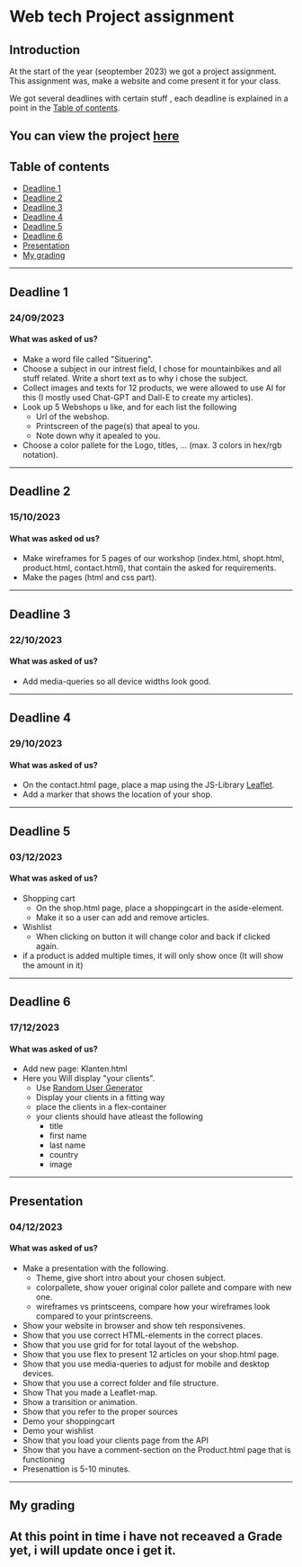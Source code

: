 # **Web tech Project assignment**
## Introduction
At the start of the year (seoptember 2023) we got a project assignment.  This assignment was, make a website and come present it for your class.

We got several deadlines with certain stuff , each deadline is explained in a point in the [Table of contents](#table-of-contents).

You can view the project [here](https://jarneke.github.io/Web_tech-project_assignment/)
---
## Table of contents
- [Deadline 1](#deadline-1)
- [Deadline 2](#deadline-2)
- [Deadline 3](#deadline-3)
- [Deadline 4](#deadline-4)
- [Deadline 5](#deadline-5)
- [Deadline 6](#deadline-6)
- [Presentation](#presentation)
- [My grading](#my-grading)
---
## Deadline 1
### 24/09/2023
#### What was asked of us?
- Make a word file called "Situering".
- Choose a subject in our intrest field, I chose for mountainbikes and all stuff related.  Write a short text as to why i chose the subject.
- Collect images and texts for 12 products, we were allowed to use AI for this (I mostly used Chat-GPT and Dall-E to create my articles).
- Look up 5 Webshops u like, and for each list the following
  - Url of the webshop.
  - Printscreen of the page(s) that apeal to you.
  - Note down why it apealed to you.
- Choose a color pallete for the Logo, titles, ... (max. 3 colors in hex/rgb notation).
---
## Deadline 2
### 15/10/2023
#### What was asked od us?
- Make wireframes for 5 pages of our workshop (index.html, shopt.html, product.html, contact.html), that contain the asked for requirements.
- Make the pages (html and css part).
---
## Deadline 3
### 22/10/2023
#### What was asked of us?
- Add media-queries so all device widths look good.
---
## Deadline 4
### 29/10/2023
#### What was asked of us?
- On the contact.html page, place a map using the JS-Library [Leaflet](https://leafletjs.com).
- Add a marker that shows the location of your shop.
---
## Deadline 5
### 03/12/2023
#### What was asked of us?
- Shopping cart
  - On the shop.html page, place a shoppingcart in the aside-element.
  - Make it so a user can add and remove articles.
- Wishlist
  - When clicking on button it will change color and back if clicked again.
- if a product is added multiple times, it will only show once (It will show the amount in it)
---
## Deadline 6
### 17/12/2023
#### What was asked of us?
- Add new page: Klanten.html
- Here you Will display "your clients".
  - Use [Random User Generator](https://randomuser.me/)
  - Display your clients in a fitting way
  - place the clients in a flex-container
  - your clients should have atleast the following
    - title
    - first name
    - last name
    - country
    - image
---
## Presentation
### 04/12/2023
#### What was asked of us?
- Make a presentation with the following.
  - Theme, give short intro about your chosen subject.
  - colorpallete, show youer original color pallete and compare with new one.
  - wireframes vs printsceens, compare how your wireframes look compared to your printscreens.
- Show your website in browser and show teh responsivenes.
- Show that you use correct HTML-elements in the correct places.
- Show that you use grid for for total layout of the webshop.
- Show that you use flex to present 12 articles on your shop.html page.
- Show that you use media-queries to adjust for mobile and desktop devices.
- Show that you use a correct folder and file structure.
- Show That you made a Leaflet-map.
- Show a transition or animation.
- Show that you refer to the proper sources
- Demo your shoppingcart
- Demo your wishlist
- Show that you load your clients page from the API
- Show that you have a comment-section on the Product.html page that is functioning
- Presenattion is 5-10 minutes.
---
## My grading

At this point in time i have not receaved a Grade yet, i will update once i get it.
---
